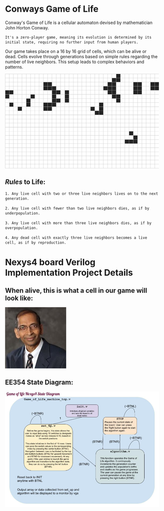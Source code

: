 # **Conways Game of Life**

Conway's Game of Life is a cellular automaton devised by mathematician John Horton Conway. 
```
It's a zero-player game, meaning its evolution is determined by its initial state, requiring no further input from human players. 
```
Our game takes place on a 16 by 16 grid of cells, which can be alive or dead. Cells evolve through generations based on simple rules regarding the number of live neighbors. This setup leads to complex behaviors and patterns. 

![Game of Life GIF](README.md_supplements/game_of_life_gif.gif)

## **_Rules_ to Life**:
```
1. Any live cell with two or three live neighbors lives on to the next generation.

2. Any live cell with fewer than two live neighbors dies, as if by underpopulation.

3. Any live cell with more than three live neighbors dies, as if by overpopulation.

4. Any dead cell with exactly three live neighbors becomes a live cell, as if by reproduction.
```
# Nexys4 board Verilog Implementation Project Details

## When alive, this is what a cell in our game will look like:
![Cell Image](README.md_supplements/node.jpg)

## EE354 State Diagram:

![state machine diagram](README.md_supplements/Game_of_Life_Nexys4_State_Diagram.jpg)
